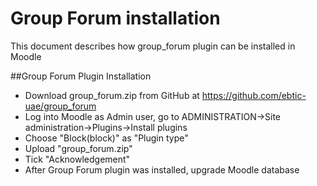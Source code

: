 # Group Forum installation
This document describes how group_forum plugin can be installed in Moodle

##Group Forum Plugin Installation

* Download group_forum.zip from GitHub at https://github.com/ebtic-uae/group_forum 
* Log into Moodle as Admin user, go to ADMINISTRATION->Site administration->Plugins->Install plugins
* Choose "Block(block)" as "Plugin type"
* Upload "group_forum.zip"
* Tick "Acknowledgement"
* After Group Forum plugin was installed, upgrade Moodle database


